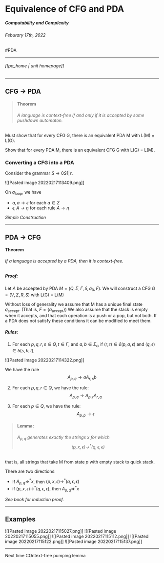 # Equivalence of CFG and PDA
##### Computability and Complexity
###### Feburary 17th, 2022
#PDA

---
###### [[pa_home | unit homepage]]

---
## CFG $\rightarrow$ PDA
>#### Theorem
>###### A language is context-free if and only if it is accepted by some pushdown automaton.

Must show that for every CFG G, there is an equivalent PDA M with L(M) = L(G).

Show that for every PDA M, there is an equivalent CFG G with L(G) = L(M).

### Converting a CFG into a PDA

Consider the grammar $S \rightarrow 0S1 | \epsilon$.

![[Pasted image 20220217113409.png]]

On $q_{\text{loop}}$, we have
- $a, a \rightarrow \epsilon$ for each $a \in \Sigma$
- $\epsilon, A \rightarrow \eta$ for each rule $A \rightarrow \eta$ 

_Simple Construction_

---

## PDA $\rightarrow$ CFG

#### Theorem
###### If a language is accepted by a PDA, then it is context-free.

##### Proof:
Let $A$ be accepted by PDA $M = (Q, \Sigma, \Gamma, \delta, q_0, F)$. We will construct a CFG $G = (V, \Sigma, R, S)$ with L(G) = L(M)

Without loss of generality we assume that M has a unique final state $q_{\text{accept}}$. (That is, $F = \{q_{\text{accept}}\}$) We also assume that the stack is empty when it accepts, and that each operation is a push or a pop, but not both. If a PDA does not satisfy these conditions it can be modified to meet them.

##### Rules:
1. For each $p, q, r, s \in Q, t \in \Gamma$, and $a, b \in \Sigma_\epsilon$, if $(r, t) \in \delta(p,a,\epsilon)$ and $(q,\epsilon) \in \delta(s,b,t)$,

![[Pasted image 20220217114322.png]]

We have the rule $$A_{p,q} \rightarrow aA_{r,s}b$$

2. For each $p,q,r \in Q$, we have the rule: $$A_{p,q} \rightarrow A_{p,r} A_{r,q}$$

3. For each $p \in Q$, we have the rule: $$A_{p,p} \rightarrow \epsilon$$

>#### Lemma:
>###### $A_{p,q}$ generates exactly the strings $x$ for which $$(p,x,\epsilon) \rightarrow^* (q,\epsilon,\epsilon)$$

that is, all strings that take M from state $p$ with empty stack to quick stack.

There are two directions:
- If $A_{p,q} \Rightarrow^* x$, then $(p,x,\epsilon) \rightarrow^* (q,\epsilon,\epsilon)$
- if $(p,x,\epsilon) \rightarrow^* (q,\epsilon,\epsilon)$, then $A_{p,q} \Rightarrow^* x$

_See book for induction proof._

---

## Examples

![[Pasted image 20220217115027.png]]
![[Pasted image 20220217115055.png]]
![[Pasted image 20220217115112.png]]
![[Pasted image 20220217115122.png]]
![[Pasted image 20220217115137.png]]

---

Next time COntext-free pumping lemma